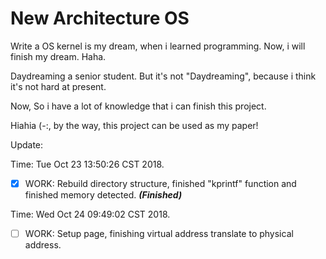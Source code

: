 # New Architecture OS
Write a OS kernel is my dream, when i learned programming. Now, i will finish my dream. Haha.

Daydreaming a senior student. But it's not "Daydreaming", because i think it's not hard at present.

Now, So i have a lot of knowledge that i can finish this project. 

Hiahia (-:, by the way, this project can be used as my paper!

Update: 

Time: Tue Oct 23 13:50:26 CST 2018. 

- [x]  WORK: Rebuild directory structure, finished "kprintf" function and finished memory detected. ***(Finished)***

Time: Wed Oct 24 09:49:02 CST 2018.

- [ ]   WORK: Setup page, finishing virtual address translate to physical address.

